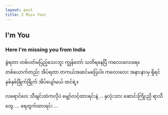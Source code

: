 ```yaml
---
layout: post
title: I Miss Your
---
```

## I'm You

### Here I'm missing you from India

ခွဲရတာ တစ်ပတ်မပြည့်သေးဘူး ကျွန်တော် သတိရနေပြီ ကလေးလေးရေ။
တစ်ယောက်တည်း အိပ်ရတာ တကယ်အဆင်မပြေပါ။
ကလေးလေး အနားနားမှ ရှိရင် နှစ်နှစ်ခြိုက်ခြိုက် အိပ်ပျော်မယ် ထင်ရဲ့။

လရောင်ဝေး သီချင်းထဲကလိုပဲ
မျှော်လင့်ထားရင်းနဲ့ ...
နှလုံးသား ဆောင်းကြိုးညှိ ရာသီတွေ ....
ရေတွက်ထားရင်း ...